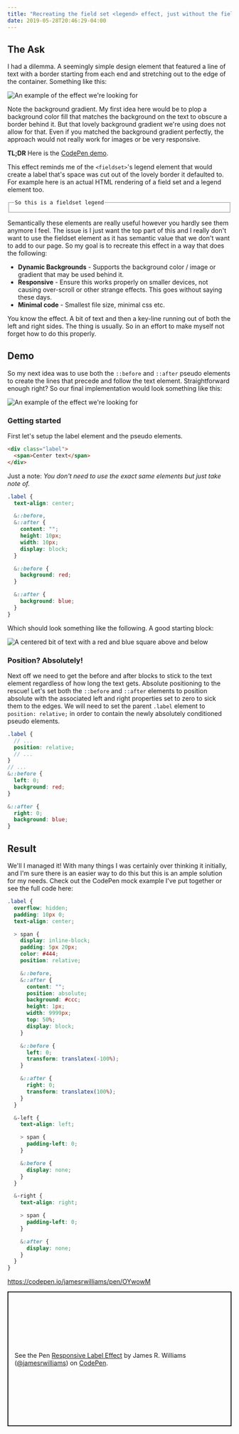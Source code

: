 ```yaml
---
title: "Recreating the field set <legend> effect, just without the field set"
date: 2019-05-28T20:46:29-04:00
---
```


## The Ask

I had a dilemma. A seemingly simple design element that featured a line of text with a border starting from each end and stretching out to the edge of the container. Something like this:

![An example of the effect we're looking for](./src/posts/images/field-set-label-example.png)

Note the background gradient. My first idea here would be to plop a background color fill that matches the background on the text to obscure a border behind it. But that lovely background gradient we're using does not allow for that. Even if you matched the background gradient perfectly, the approach would not really work for images or be very responsive.

**TL;DR** Here is the [CodePen demo](https://codepen.io/jamesrwilliams/pen/OYwowM).

This effect reminds me of the `<fieldset>`'s legend element that would create a label that's space was cut out of the lovely border it defaulted to. For example here is an actual HTML rendering of a field set and a legend element too.

<fieldset>
    <legend> <code>So this is a fieldset legend</code> </legend>
</fieldset>

Semantically these elements are really useful however you hardly see them anymore I feel. The issue is I just want the top part of this and I really don't want to use the fieldset element as it has semantic value that we don't want to add to our page. So my goal is to recreate this effect in a way that does the following:

- **Dynamic Backgrounds** - Supports the background color / image or gradient that may be used behind it.
- **Responsive** - Ensure this works properly on smaller devices, not causing over-scroll or other strange effects. This goes without saying these days.
- **Minimal code** - Smallest file size, minimal css etc.

You know the effect. A bit of text and then a key-line running out of both the left and right sides. The thing is usually. So in an effort to make myself not forget how to do this properly.

## Demo

So my next idea was to use both the `::before` and `::after` pseudo elements to create the lines that precede and follow the text element. Straightforward enough right? So our final implementation would look something like this:

![An example of the effect we're looking for](./src/posts/images/field-set-label-approach.png)

### Getting started

First let's setup the label element and the pseudo elements.

```html
<div class="label">
  <span>Center text</span>
</div>
```

Just a note: _You don't need to use the exact same elements but just take note of._

```scss
.label {
  text-align: center;

  &::before,
  &::after {
    content: "";
    height: 10px;
    width: 10px;
    display: block;
  }

  &::before {
    background: red;
  }

  &::after {
    background: blue;
  }
}
```

Which should look something like the following. A good starting block:

![A centered bit of text with a red and blue square above and below](./src/posts/images/field-set-label-guide-1.png)

### Position? Absolutely!

Next off we need to get the before and after blocks to stick to the text element regardless of how long the text gets. Absolute positioning to the rescue! Let's set both the `::before` and `::after` elements to position absolute with the associated left and right properties set to zero to sick them to the edges. We will need to set the parent `.label` element to `position: relative;` in order to contain the newly absolutely conditioned pseudo elements.

```scss
.label {
  // ...
  position: relative;
  // ...
}
// ...
&::before {
  left: 0;
  background: red;
}

&::after {
  right: 0;
  background: blue;
}
```

## Result

We'll I managed it! With many things I was certainly over thinking it initially, and I'm sure there is an easier way to do this but this is an ample solution for my needs. Check out the CodePen mock example I've put together or see the full code here:

```scss
.label {
  overflow: hidden;
  padding: 10px 0;
  text-align: center;

  > span {
    display: inline-block;
    padding: 5px 20px;
    color: #444;
    position: relative;

    &::before,
    &::after {
      content: "";
      position: absolute;
      background: #ccc;
      height: 1px;
      width: 9999px;
      top: 50%;
      display: block;
    }

    &::before {
      left: 0;
      transform: translatex(-100%);
    }

    &::after {
      right: 0;
      transform: translatex(100%);
    }
  }

  &-left {
    text-align: left;

    > span {
      padding-left: 0;
    }

    &:before {
      display: none;
    }
  }

  &-right {
    text-align: right;

    > span {
      padding-left: 0;
    }

    &:after {
      display: none;
    }
  }
}
```

https://codepen.io/jamesrwilliams/pen/OYwowM

<p class="codepen" data-height="303" data-theme-id="dark" data-default-tab="result" data-user="jamesrwilliams" data-slug-hash="OYwowM" style="height: 303px; box-sizing: border-box; display: flex; align-items: center; justify-content: center; border: 2px solid; margin: 1em 0; padding: 1em;" data-pen-title="Responsive Label Effect">
  <span>See the Pen <a href="https://codepen.io/jamesrwilliams/pen/OYwowM/">
  Responsive Label Effect</a> by James R. Williams (<a href="https://codepen.io/jamesrwilliams">@jamesrwilliams</a>)
  on <a href="https://codepen.io">CodePen</a>.</span>
</p>
<script async src="https://static.codepen.io/assets/embed/ei.js"></script>
